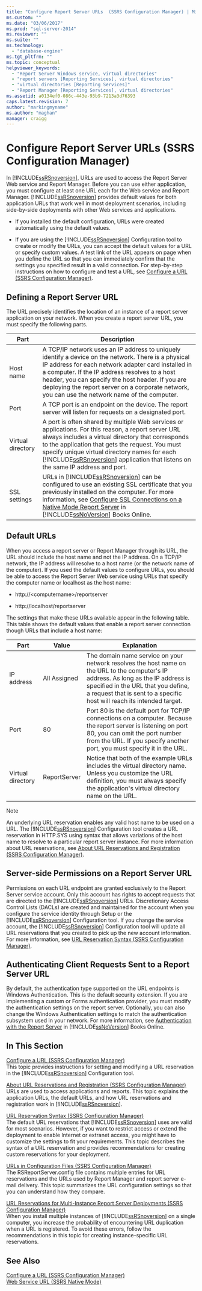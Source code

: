 ```yaml
---
title: "Configure Report Server URLs  (SSRS Configuration Manager) | Microsoft Docs"
ms.custom: ""
ms.date: "03/06/2017"
ms.prod: "sql-server-2014"
ms.reviewer: ""
ms.suite: ""
ms.technology: 
  - "database-engine"
ms.tgt_pltfrm: ""
ms.topic: conceptual
helpviewer_keywords: 
  - "Report Server Windows service, virtual directories"
  - "report servers [Reporting Services], virtual directories"
  - "virtual directories [Reporting Services]"
  - "Report Manager [Reporting Services], virtual directories"
ms.assetid: a0134ef0-086c-443e-93b9-7213a3d76393
caps.latest.revision: 7
author: "markingmyname"
ms.author: "maghan"
manager: craigg
---
```

# Configure Report Server URLs  (SSRS Configuration Manager)
  In [!INCLUDE[ssRSnoversion](../../includes/ssrsnoversion-md.md)], URLs are used to access the Report Server Web service and Report Manager. Before you can use either application, you must configure at least one URL each for the Web service and Report Manager. [!INCLUDE[ssRSnoversion](../../includes/ssrsnoversion-md.md)] provides default values for both application URLs that work well in most deployment scenarios, including side-by-side deployments with other Web services and applications.  
  
-   If you installed the default configuration, URLs were created automatically using the default values.  
  
-   If you are using the [!INCLUDE[ssRSnoversion](../../includes/ssrsnoversion-md.md)] Configuration tool to create or modify the URLs, you can accept the default values for a URL or specify custom values. A test link of the URL appears on page when you define the URL so that you can immediately confirm that the settings you specified result in a valid connection. For step-by-step instructions on how to configure and test a URL, see [Configure a URL  &#40;SSRS Configuration Manager&#41;](configure-a-url-ssrs-configuration-manager.md).  
  
## Defining a Report Server URL  
 The URL precisely identifies the location of an instance of a report server application on your network. When you create a report server URL, you must specify the following parts.  
  
|Part|Description|  
|----------|-----------------|  
|Host name|A TCP/IP network uses an IP address to uniquely identify a device on the network. There is a physical IP address for each network adapter card installed in a computer. If the IP address resolves to a host header, you can specify the host header. If you are deploying the report server on a corporate network, you can use the network name of the computer.|  
|Port|A TCP port is an endpoint on the device. The report server will listen for requests on a designated port.|  
|Virtual directory|A port is often shared by multiple Web services or applications. For this reason, a report server URL always includes a virtual directory that corresponds to the application that gets the request. You must specify unique virtual directory names for each [!INCLUDE[ssRSnoversion](../../includes/ssrsnoversion-md.md)] application that listens on the same IP address and port.|  
|SSL settings|URLs in [!INCLUDE[ssRSnoversion](../../includes/ssrsnoversion-md.md)] can be configured to use an existing SSL certificate that you previously installed on the computer. For more information, see [Configure SSL Connections on a Native Mode Report Server](../security/configure-ssl-connections-on-a-native-mode-report-server.md) in [!INCLUDE[ssNoVersion](../../includes/ssnoversion-md.md)] Books Online.|  
  
## Default URLs  
 When you access a report server or Report Manager through its URL, the URL should include the host name and not the IP address. On a TCP/IP network, the IP address will resolve to a host name (or the network name of the computer). If you used the default values to configure URLs, you should be able to access the Report Server Web service using URLs that specify the computer name or localhost as the host name:  
  
-   http://\<computername>/reportserver  
  
-   http://localhost/reportserver  
  
 The settings that make these URLs available appear in the following table. This table shows the default values that enable a report server connection though URLs that include a host name:  
  
|Part|Value|Explanation|  
|----------|-----------|-----------------|  
|IP address|All Assigned|The domain name service on your network resolves the host name on the URL to the computer's IP address. As long as the IP address is specified in the URL that you define, a request that is sent to a specific host will reach its intended target.|  
|Port|80|Port 80 is the default port for TCP/IP connections on a computer. Because the report server is listening on port 80, you can omit the port number from the URL. If you specify another port, you must specify it in the URL.|  
|Virtual directory|ReportServer|Notice that both of the example URLs includes the virtual directory name. Unless you customize the URL definition, you must always specify the application's virtual directory name on the URL.|  
  
> [!NOTE]  
>  An underlying URL reservation enables any valid host name to be used on a URL. The [!INCLUDE[ssRSnoversion](../../includes/ssrsnoversion-md.md)] Configuration tool creates a URL reservation in HTTP.SYS using syntax that allows variations of the host name to resolve to a particular report server instance. For more information about URL reservations, see [About URL Reservations and Registration  &#40;SSRS Configuration Manager&#41;](about-url-reservations-and-registration-ssrs-configuration-manager.md).  
  
## Server-side Permissions on a Report Server URL  
 Permissions on each URL endpoint are granted exclusively to the Report Server service account. Only this account has rights to accept requests that are directed to the [!INCLUDE[ssRSnoversion](../../includes/ssrsnoversion-md.md)] URLs. Discretionary Access Control Lists (DACLs) are created and maintained for the account when you configure the service identity through Setup or the [!INCLUDE[ssRSnoversion](../../includes/ssrsnoversion-md.md)] Configuration tool. If you change the service account, the [!INCLUDE[ssRSnoversion](../../includes/ssrsnoversion-md.md)] Configuration tool will update all URL reservations that you created to pick up the new account information. For more information, see [URL Reservation Syntax  &#40;SSRS Configuration Manager&#41;](url-reservation-syntax-ssrs-configuration-manager.md).  
  
## Authenticating Client Requests Sent to a Report Server URL  
 By default, the authentication type supported on the URL endpoints is Windows Authentication. This is the default security extension. If you are implementing a custom or Forms authentication provider, you must modify the authentication settings on the report server. Optionally, you can also change the Windows Authentication settings to match the authentication subsystem used in your network. For more information, see [Authentication with the Report Server](../security/authentication-with-the-report-server.md) in [!INCLUDE[ssNoVersion](../../includes/ssnoversion-md.md)] Books Online.  
  
## In This Section  
 [Configure a URL  &#40;SSRS Configuration Manager&#41;](configure-a-url-ssrs-configuration-manager.md)  
 This topic provides instructions for setting and modifying a URL reservation in the [!INCLUDE[ssRSnoversion](../../includes/ssrsnoversion-md.md)] Configuration tool.  
  
 [About URL Reservations and Registration  &#40;SSRS Configuration Manager&#41;](about-url-reservations-and-registration-ssrs-configuration-manager.md)  
 URLs are used to access applications and reports. This topic explains the application URLs, the default URLs, and how URL reservations and registration work in [!INCLUDE[ssRSnoversion](../../includes/ssrsnoversion-md.md)].  
  
 [URL Reservation Syntax  &#40;SSRS Configuration Manager&#41;](url-reservation-syntax-ssrs-configuration-manager.md)  
 The default URL reservations that [!INCLUDE[ssRSnoversion](../../includes/ssrsnoversion-md.md)] uses are valid for most scenarios. However, if you want to restrict access or extend the deployment to enable Internet or extranet access, you might have to customize the settings to fit your requirements. This topic describes the syntax of a URL reservation and provides recommendations for creating custom reservations for your deployment.  
  
 [URLs in Configuration Files  &#40;SSRS Configuration Manager&#41;](urls-in-configuration-files-ssrs-configuration-manager.md)  
 The RSReportServer.config file contains multiple entries for URL reservations and the URLs used by Report Manager and report server e-mail delivery. This topic summarizes the URL configuration settings so that you can understand how they compare.  
  
 [URL Reservations for Multi-Instance Report Server Deployments  &#40;SSRS Configuration Manager&#41;](url-reservations-for-multi-instance-report-server-deployments.md)  
 When you install multiple instances of [!INCLUDE[ssRSnoversion](../../includes/ssrsnoversion-md.md)] on a single computer, you increase the probability of encountering URL duplication when a URL is registered. To avoid these errors, follow the recommendations in this topic for creating instance-specific URL reservations.  
  
## See Also  
 [Configure a URL  &#40;SSRS Configuration Manager&#41;](configure-a-url-ssrs-configuration-manager.md)   
 [Web Service URL &#40;SSRS Native Mode&#41;](../../sql-server/install/web-service-url-ssrs-native-mode.md)  
  
  